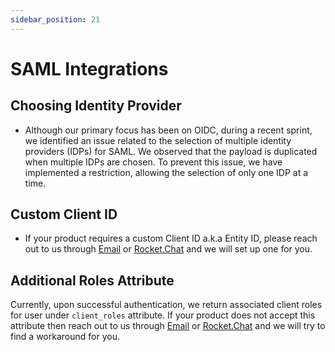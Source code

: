 ```yaml
---
sidebar_position: 21
---
```


# SAML Integrations

## Choosing Identity Provider

- Although our primary focus has been on OIDC, during a recent sprint, we identified an issue related to the selection of multiple identity providers (IDPs) for SAML. We observed that the payload is duplicated when multiple IDPs are chosen. To prevent this issue, we have implemented a restriction, allowing the selection of only one IDP at a time.

## Custom Client ID

- If your product requires a custom Client ID a.k.a Entity ID, please reach out to us through [Email](mailto:bcgov.sso@gov.bc.ca) or [Rocket.Chat](https://chat.developer.gov.bc.ca/channel/sso) and we will set up one for you.

## Additional Roles Attribute

Currently, upon successful authentication, we return associated client roles for user under `client_roles` attribute. If your product does not accept this attribute then reach out to us through [Email](mailto:bcgov.sso@gov.bc.ca) or [Rocket.Chat](https://chat.developer.gov.bc.ca/channel/sso) and we will try to find a workaround for you.
